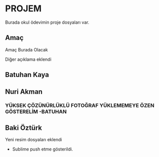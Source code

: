 # PROJEM

Burada okul ödevimin proje dosyaları var.


## Amaç

Amaç Burada Olacak

Diğer açıklama eklendi

## Batuhan Kaya

## Nuri Akman

### YÜKSEK ÇÖZÜNÜRLÜKLÜ FOTOĞRAF YÜKLEMEMEYE ÖZEN GÖSTERELİM -BATUHAN
## Baki Öztürk


Yeni resim dosyaları eklendi

- Sublime push etme gösterildi.
